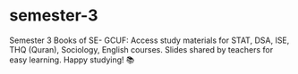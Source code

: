 # semester-3
Semester 3 Books of SE- GCUF: Access study materials for STAT, DSA, ISE, THQ (Quran), Sociology, English courses. Slides shared by teachers for easy learning. Happy studying! 📚
